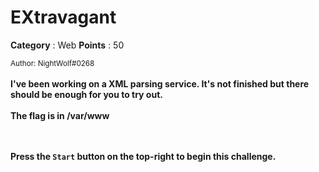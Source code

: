 # EXtravagant

**Category** : Web
**Points** : 50

<small>Author: NightWolf#0268</small><br><br><b>I've been working on a XML parsing service. It's not finished but there should be enough for you to try out.</b> <br><br><b>The flag is in /var/www</b>
  <br><br> <b>Press the <code>Start</code> button on the top-right to begin this challenge.</b>




